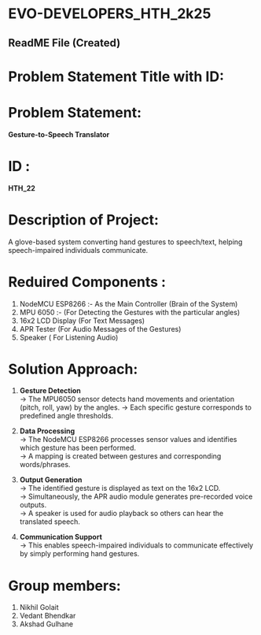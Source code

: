 # EVO-DEVELOPERS_HTH_2k25

## ReadME File (Created)

# Problem Statement Title with ID:

# Problem Statement: 
**Gesture-to-Speech Translator**

# ID : 
**HTH_22**


# Description of Project: 
A glove-based system converting hand gestures to speech/text, helping speech-impaired individuals communicate.


# Reduired Components :

1. NodeMCU ESP8266 :- As the Main Controller (Brain of the System)
2. MPU 6050 :- (For Detecting the Gestures with the particular angles)
3. 16x2 LCD Display (For Text Messages)
4. APR Tester (For Audio Messages of the Gestures)
5. Speaker ( For Listening Audio)

# Solution Approach:

1. **Gesture Detection**  
   -> The MPU6050 sensor detects hand movements and orientation (pitch, roll, yaw) by the angles.
   -> Each specific gesture corresponds to predefined angle thresholds.

2. **Data Processing**  
   -> The NodeMCU ESP8266 processes sensor values and identifies which gesture has been performed.  
   -> A mapping is created between gestures and corresponding words/phrases.

3. **Output Generation**  
   -> The identified gesture is displayed as text on the 16x2 LCD.  
   -> Simultaneously, the APR audio module generates pre-recorded voice outputs.  
   -> A speaker is used for audio playback so others can hear the translated speech.

4. **Communication Support**  
   -> This enables speech-impaired individuals to communicate effectively by simply performing hand gestures. 

# Group members: 

1. Nikhil Golait
2. Vedant Bhendkar
3. Akshad Gulhane



